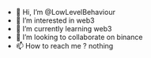 - 👋 Hi, I’m @LowLevelBehaviour
- 👀 I’m interested in web3
- 🌱 I’m currently learning web3
- 💞️ I’m looking to collaborate on binance
- 📫 How to reach me ? nothing
